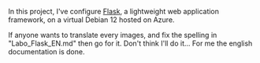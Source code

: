In this project, I've configure [Flask](https://flask.palletsprojects.com/en/stable/), a lightweight web application framework, on a virtual Debian 12 hosted on Azure.

If anyone wants to translate every images, and fix the spelling in "Labo_Flask_EN.md" then go for it. Don't think I'll do it... For me the english documentation is done.
